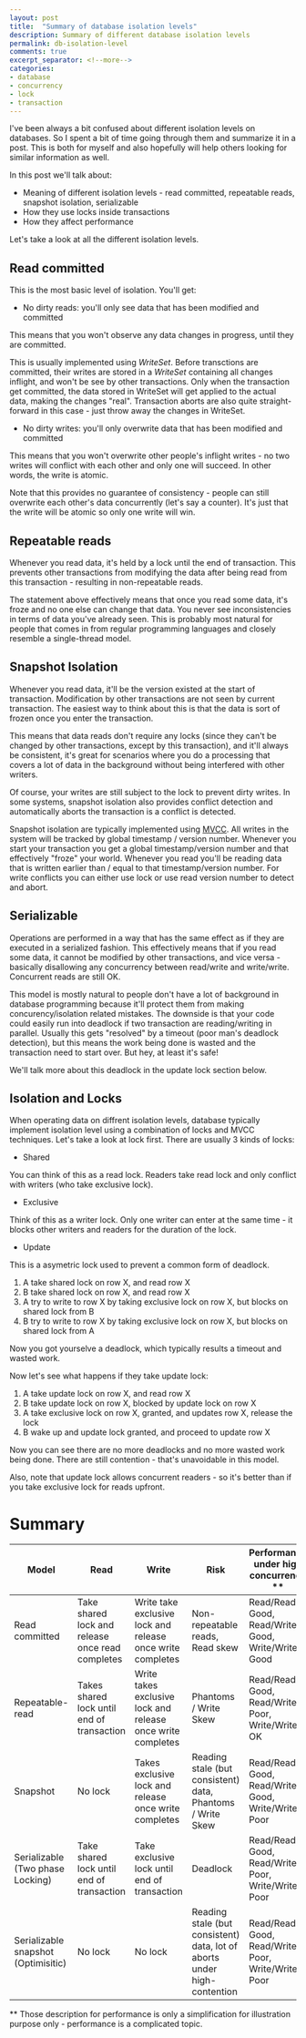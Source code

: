 ```yaml
---
layout: post
title:  "Summary of database isolation levels"
description: Summary of different database isolation levels
permalink: db-isolation-level
comments: true
excerpt_separator: <!--more-->
categories:
- database
- concurrency
- lock
- transaction
---
```


I've been always a bit confused about different isolation levels on databases. So I spent a bit of time going through them and summarize it in a post. This is both for myself and also hopefully will help others looking for similar information as well.

In this post we'll talk about:

* Meaning of different isolation levels - read committed, repeatable reads, snapshot isolation, serializable
* How they use locks inside transactions
* How they affect performance

<!--more-->

Let's take a look at all the different isolation levels.

## Read committed

This is the most basic level of isolation. You'll get:

* No dirty reads: you'll only see data that has been modified and committed

This means that you won't observe any data changes in progress, until they are committed.

This is usually implemented using *WriteSet*. Before transctions are committed, their writes are stored in a *WriteSet* containing all changes inflight, and won't be see by other transactions. Only when the transaction get committed, the data stored in WriteSet will get applied to the actual data, making the changes "real". Transaction aborts are also quite straight-forward in this case - just throw away the changes in WriteSet. 

* No dirty writes: you'll only overwrite data that has been modified and committed

This means that you won't overwrite other people's inflight writes - no two writes will conflict with each other and only one will succeed. In other words, the write is atomic.

Note that this provides no guarantee of consistency - people can still overwrite each other's data concurrently (let's say a counter). It's just that the write will be atomic so only one write will win. 

## Repeatable reads

Whenever you read data, it's held by a lock until the end of transaction. This prevents other transactions from modifying the data after being read from this transaction - resulting in non-repeatable reads.

The statement above effectively means that once you read some data, it's froze and no one else can change that data. You never see inconsistencies in terms of data you've already seen. This is probably most natural for people that comes in from regular programming languages and closely resemble a single-thread model.

## Snapshot Isolation

Whenever you read data, it'll be the version existed at the start of transaction. Modification by other transactions are not seen by current transaction. The easiest way to think about this is that the data is sort of frozen once you enter the transaction.

This means that data reads don't require any locks (since they can't be changed by other transactions, except by this transaction), and it'll always be consistent, it's great for scenarios where you do a processing that covers a lot of data in the background without being interfered with other writers.

Of course, your writes are still subject to the lock to prevent dirty writes. In some systems, snapshot isolation also provides conflict detection and automatically aborts the transaction is a conflict is detected.

Snapshot isolation are typically implemented using [MVCC](https://en.wikipedia.org/wiki/Multiversion_concurrency_control). All writes in the system will be tracked by global timestamp / version number. Whenever you start your transaction you get a global timestamp/version number and that effectively "froze" your world. Whenever you read you'll be reading data that is written earlier than / equal to that timestamp/version number. For write conflicts you can either use lock or use read version number to detect and abort.

## Serializable

Operations are performed in a way that has the same effect as if they are executed in a serialized fashion. This effectively means that if you read some data, it cannot be modified by other transactions, and vice versa - basically disallowing any concurrency between read/write and write/write. Concurrent reads are still OK. 

This model is mostly natural to people don't have a lot of background in database programming because it'll protect them from making concurency/isolation related mistakes. The downside is that your code could easily run into deadlock if two transaction are reading/writing in parallel. Usually this gets "resolved" by a timeout (poor man's deadlock detection), but this means the work being done is wasted and the transaction need to start over. But hey, at least it's safe!

We'll talk more about this deadlock in the update lock section below.

## Isolation and Locks

When operating data on diffrent isolation levels, database typically implement isolation level using a combination of locks and MVCC techniques. Let's take a look at lock first. There are usually 3 kinds of locks:

* Shared

You can think of this as a read lock. Readers take read lock and only conflict with writers (who take exclusive lock).

* Exclusive

Think of this as a writer lock. Only one writer can enter at the same time - it blocks other writers and readers for the duration of the lock.

* Update

This is a asymetric lock used to prevent a common form of deadlock.

1. A take shared lock on row X, and read row X
2. B take shared lock on row X, and read row X
3. A try to write to row X by taking exclusive lock on row X, but blocks on shared lock from B
4. B try to write to row X by taking exclusive lock on row X, but blocks on shared lock from A

Now you got yourselve a deadlock, which typically results a timeout and wasted work.

Now let's see what happens if they take update lock:

1. A take update lock on row X, and read row X
2. B take update lock on row X, blocked by update lock on row X
3. A take exclusive lock on row X, granted, and updates row X, release the lock
4. B wake up and update lock granted, and proceed to update row X

Now you can see there are no more deadlocks and no more wasted work being done. There are still contention - that's unavoidable in this model.

Also, note that update lock allows concurrent readers - so it's better than if you take exclusive lock for reads upfront.

# Summary

 Model             | Read                     | Write       | Risk | Performance under high concurrency **
----------         | ---------------------    | ------      | -----| -----
| Read committed | Take shared lock and release once read completes | Write take exclusive lock and release once write completes | Non-repeatable reads, Read skew | Read/Read: Good, Read/Write: Good, Write/Write: Good
| Repeatable-read  | Takes shared lock until end of transaction | Write takes exclusive lock and release once write completes | Phantoms / Write Skew | Read/Read: Good, Read/Write: Poor, Write/Write: OK
| Snapshot         | No lock | Takes exclusive lock and release once write completes | Reading stale (but consistent) data, Phantoms / Write Skew | Read/Read: Good, Read/Write: Good, Write/Write: Poor
| Serializable (Two phase Locking) | Take shared lock until end of transaction  | Take exclusive lock until end of transaction | Deadlock | Read/Read: Good, Read/Write: Poor, Write/Write: Poor
| Serializable snapshot (Optimisitic) | No lock | No lock | Reading stale (but consistent) data, lot of aborts under high-contention | Read/Read: Good, Read/Write: Poor, Write/Write: Poor

** Those description for performance is only a simplification for illustration purpose only - performance is a complicated topic.